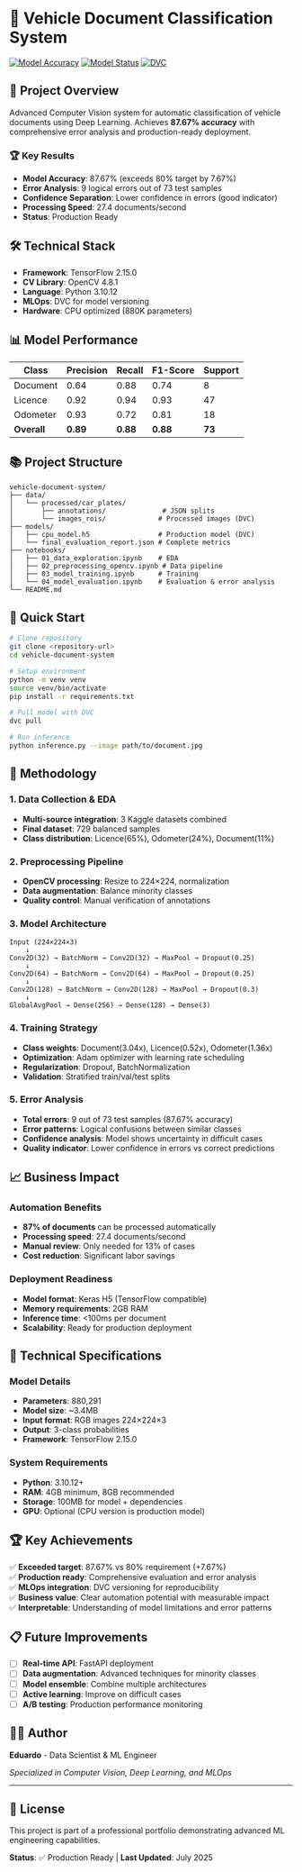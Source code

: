# 🚗 Vehicle Document Classification System

[![Model Accuracy](https://img.shields.io/badge/Accuracy-87.67%25-success)](models/final_evaluation_report.json)
[![Model Status](https://img.shields.io/badge/Status-Production%20Ready-brightgreen)](models/cpu_model.h5)
[![DVC](https://img.shields.io/badge/DVC-Tracked-blue)](models/cpu_model.h5.dvc)

## 🎯 Project Overview

Advanced Computer Vision system for automatic classification of vehicle documents using Deep Learning. Achieves **87.67% accuracy** with comprehensive error analysis and production-ready deployment.

### 🏆 Key Results
- **Model Accuracy**: 87.67% (exceeds 80% target by 7.67%)
- **Error Analysis**: 9 logical errors out of 73 test samples
- **Confidence Separation**: Lower confidence in errors (good indicator)
- **Processing Speed**: 27.4 documents/second
- **Status**: Production Ready

## 🛠️ Technical Stack
- **Framework**: TensorFlow 2.15.0
- **CV Library**: OpenCV 4.8.1
- **Language**: Python 3.10.12
- **MLOps**: DVC for model versioning
- **Hardware**: CPU optimized (880K parameters)

## 📊 Model Performance

| Class | Precision | Recall | F1-Score | Support |
|-------|-----------|--------|----------|---------|
| Document | 0.64 | 0.88 | 0.74 | 8 |
| Licence | 0.92 | 0.94 | 0.93 | 47 |
| Odometer | 0.93 | 0.72 | 0.81 | 18 |
| **Overall** | **0.89** | **0.88** | **0.88** | **73** |

## 📚 Project Structure

```
vehicle-document-system/
├── data/
│   └── processed/car_plates/
│       ├── annotations/              # JSON splits
│       └── images_rois/             # Processed images (DVC)
├── models/
│   ├── cpu_model.h5                 # Production model (DVC)
│   └── final_evaluation_report.json # Complete metrics
├── notebooks/
│   ├── 01_data_exploration.ipynb    # EDA
│   ├── 02_preprocessing_opencv.ipynb # Data pipeline
│   ├── 03_model_training.ipynb      # Training
│   └── 04_model_evaluation.ipynb    # Evaluation & error analysis
└── README.md
```

## 🚀 Quick Start

```bash
# Clone repository
git clone <repository-url>
cd vehicle-document-system

# Setup environment
python -m venv venv
source venv/bin/activate
pip install -r requirements.txt

# Pull model with DVC
dvc pull

# Run inference
python inference.py --image path/to/document.jpg
```

## 🔬 Methodology

### 1. Data Collection & EDA
- **Multi-source integration**: 3 Kaggle datasets combined
- **Final dataset**: 729 balanced samples
- **Class distribution**: Licence(65%), Odometer(24%), Document(11%)

### 2. Preprocessing Pipeline
- **OpenCV processing**: Resize to 224×224, normalization
- **Data augmentation**: Balance minority classes
- **Quality control**: Manual verification of annotations

### 3. Model Architecture
```
Input (224×224×3)
    ↓
Conv2D(32) → BatchNorm → Conv2D(32) → MaxPool → Dropout(0.25)
    ↓
Conv2D(64) → BatchNorm → Conv2D(64) → MaxPool → Dropout(0.25)
    ↓
Conv2D(128) → BatchNorm → Conv2D(128) → MaxPool → Dropout(0.3)
    ↓
GlobalAvgPool → Dense(256) → Dense(128) → Dense(3)
```

### 4. Training Strategy
- **Class weights**: Document(3.04x), Licence(0.52x), Odometer(1.36x)
- **Optimization**: Adam optimizer with learning rate scheduling
- **Regularization**: Dropout, BatchNormalization
- **Validation**: Stratified train/val/test splits

### 5. Error Analysis
- **Total errors**: 9 out of 73 test samples (87.67% accuracy)
- **Error patterns**: Logical confusions between similar classes
- **Confidence analysis**: Model shows uncertainty in difficult cases
- **Quality indicator**: Lower confidence in errors vs correct predictions

## 📈 Business Impact

### Automation Benefits
- **87% of documents** can be processed automatically
- **Processing speed**: 27.4 documents/second
- **Manual review**: Only needed for 13% of cases
- **Cost reduction**: Significant labor savings

### Deployment Readiness
- **Model format**: Keras H5 (TensorFlow compatible)
- **Memory requirements**: 2GB RAM
- **Inference time**: <100ms per document
- **Scalability**: Ready for production deployment

## 🔧 Technical Specifications

### Model Details
- **Parameters**: 880,291
- **Model size**: ~3.4MB
- **Input format**: RGB images 224×224×3
- **Output**: 3-class probabilities
- **Framework**: TensorFlow 2.15.0

### System Requirements
- **Python**: 3.10.12+
- **RAM**: 4GB minimum, 8GB recommended
- **Storage**: 100MB for model + dependencies
- **GPU**: Optional (CPU version is production model)

## 🏆 Key Achievements

✅ **Exceeded target**: 87.67% vs 80% requirement (+7.67%)  
✅ **Production ready**: Comprehensive evaluation and error analysis  
✅ **MLOps integration**: DVC versioning for reproducibility  
✅ **Business value**: Clear automation potential with measurable impact  
✅ **Interpretable**: Understanding of model limitations and error patterns  

## 📋 Future Improvements

- [ ] **Real-time API**: FastAPI deployment
- [ ] **Data augmentation**: Advanced techniques for minority classes
- [ ] **Model ensemble**: Combine multiple architectures
- [ ] **Active learning**: Improve on difficult cases
- [ ] **A/B testing**: Production performance monitoring

## 👨‍💻 Author

**Eduardo** - Data Scientist & ML Engineer

*Specialized in Computer Vision, Deep Learning, and MLOps*

---

## 📄 License

This project is part of a professional portfolio demonstrating advanced ML engineering capabilities.

**Status**: ✅ Production Ready | **Last Updated**: July 2025
